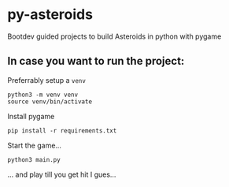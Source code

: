 # py-asteroids
Bootdev guided projects to build Asteroids in python with pygame

## In case you want to run the project:
Preferrably setup a `venv`

```shell
python3 -m venv venv
source venv/bin/activate
```

Install pygame
```shell
pip install -r requirements.txt
```

Start the game…
```shell
python3 main.py
```

… and play till you get hit I gues…

